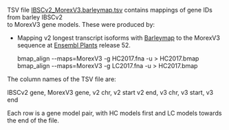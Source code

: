 
TSV file [IBSCv2_MorexV3.barleymap.tsv](./IBSCv2_MorexV3.barleymap.tsv) contains mappings of gene IDs from barley IBSCv2  
to MorexV3 gene models. These were produced by:
+ Mapping v2 longest transcript isoforms with [Barleymap](https://floresta.eead.csic.es/barleymap/) to the MorexV3 
sequence at [Ensembl Plants](https://plants.ensembl.org/index.html) release 52.

    bmap_align --maps=MorexV3 -g HC2017.fna -u > HC2017.bmap 
    bmap_align --maps=MorexV3 -g LC2017.fna -u > HC2017.bmap

The column names of the TSV file are:

IBSCv2 gene, MorexV3 gene, v2 chr, v2 start v2 end, v3 chr, v3 start, v3 end

Each row is a gene model pair, with HC models first and LC models towards the end of the file.
